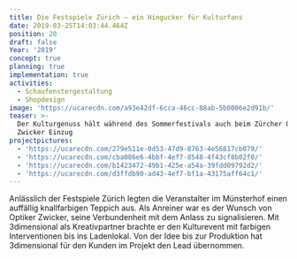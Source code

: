 ```yaml
---
title: Die Festspiele Zürich — ein Hingucker für Kulturfans
date: 2019-03-25T14:03:44.464Z
position: 20
draft: false
Year: '2019'
concept: true
planning: true
implementation: true
activities:
  - Schaufenstergestaltung
  - Shopdesign
image: 'https://ucarecdn.com/a93e42df-6cca-46cc-88ab-5b0006e2d91b/'
teaser: >-
  Der Kulturgenuss hält während des Sommerfestivals auch beim Zürcher Optiker
  Zwicker Einzug
projectpictures:
  - 'https://ucarecdn.com/279e511e-0d53-47d9-8763-4e56817cb079/'
  - 'https://ucarecdn.com/cba086e6-4bbf-4ef7-8548-4f43cf8b02f0/'
  - 'https://ucarecdn.com/b1423472-49b1-425e-a54a-39fdd09792d2/'
  - 'https://ucarecdn.com/d3ffdb90-ad43-4ef7-bf1a-43175aff64c1/'
---
```

Anlässlich der Festspiele Zürich legten die Veranstalter im Münsterhof einen auffällig knallfarbigen Teppich aus. Als Anreiner war es der Wunsch von Optiker Zwicker, seine Verbundenheit mit dem Anlass zu signalisieren. Mit 3dimensional als Kreativpartner brachte er den Kulturevent mit farbigen Interventionen bis ins Ladenlokal. Von der Idee bis zur Produktion hat 3dimensional für den Kunden im Projekt den Lead übernommen.
